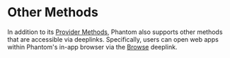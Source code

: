 # Other Methods

In addition to its [Provider Methods](../provider-methods/), Phantom also supports other methods that are accessible via deeplinks. Specifically, users can open web apps within Phantom's in-app browser via the [Browse](browse.md) deeplink.
